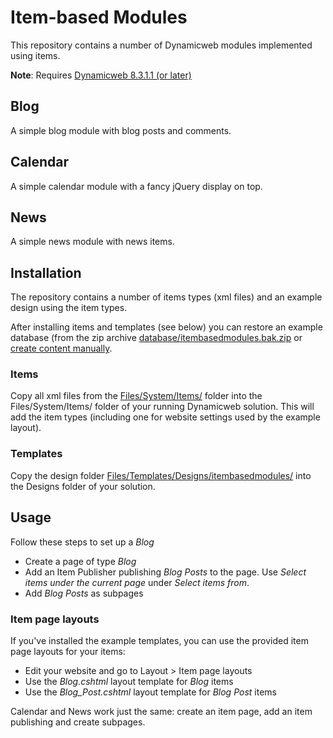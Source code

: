 # Item-based Modules

This repository contains a number of Dynamicweb modules implemented using items.

**Note**: Requires [Dynamicweb 8.3.1.1 (or later)](http://developer.dynamicweb-cms.com/downloads/dynamicweb-8.aspx)

## Blog

A simple blog module with blog posts and comments.

## Calendar

A simple calendar module with a fancy jQuery display on top.

## News

A simple news module with news items.


## Installation

The repository contains a number of items types (xml files) and an
example design using the item types.

After installing items and templates (see below) you can restore an
example database (from the zip archive
[database/itembasedmodules.bak.zip](database/itembasedmodules.bak.zip]) or [create content manually](#usage).


### Items

Copy all xml files from the [Files/System/Items/](Files/System/Items/)
folder into the Files/System/Items/ folder of your running Dynamicweb
solution. This will add the item types (including one for website
settings used by the example layout).


### Templates

Copy the design folder
[Files/Templates/Designs/itembasedmodules/](Files/Templates/Designs/itembasedmodules/) into the
Designs folder of your solution.

## Usage

Follow these steps to set up a _Blog_

* Create a page of type _Blog_
* Add an Item Publisher publishing _Blog Posts_ to the page. Use _Select items under the current page_ under _Select items from_.
* Add _Blog Posts_ as subpages

### Item page layouts

If you've installed the example templates, you can use the provided item page layouts for your items:

* Edit your website and go to Layout > Item page layouts
* Use the _Blog.cshtml_ layout template for _Blog_ items
* Use the _Blog_Post.cshtml_ layout template for _Blog Post_ items

Calendar and News work just the same: create an item page, add an item publishing and create subpages.

